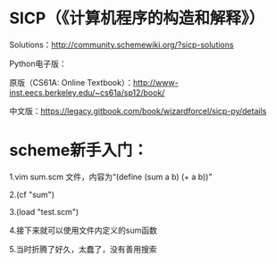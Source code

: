 # SICP（《计算机程序的构造和解释》）

Solutions：http://community.schemewiki.org/?sicp-solutions

Python电子版：

原版（CS61A: Online Textbook）：http://www-inst.eecs.berkeley.edu/~cs61a/sp12/book/

中文版：https://legacy.gitbook.com/book/wizardforcel/sicp-py/details

# scheme新手入门：

1.vim sum.scm 文件，内容为“(define (sum a b) (+ a b))”

2.(cf "sum")

3.(load "test.scm")  

4.接下来就可以使用文件内定义的sum函数

5.当时折腾了好久，太蠢了，没有善用搜索
